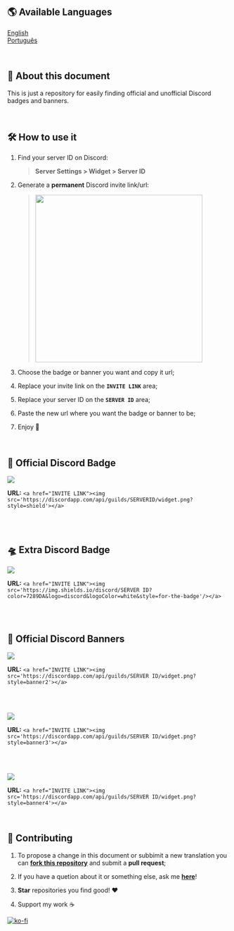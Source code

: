 </br >

## 🌎 Available Languages

<a href="#">English</a>
</br ><a href="https://github.com/thrbb/Discord-Badges-n-Banners/blob/main/portugues.md">Português</a>

</br >

## 📄 About this document

This is just a repository for easily finding official and unofficial Discord badges and banners.

</br >

## 🛠 How to use it

1. Find your server ID on Discord:

     > **Server Settings > Widget > Server ID**

2. Generate a **permanent** Discord invite link/url:
     > <img src="https://support.discord.com/hc/article_attachments/360008519251/5_.png" height='380'>
    
3. Choose the badge or banner you want and copy it url;
4. Replace your invite link on the **`INVITE LINK`** area;
5. Replace your server ID on the **`SERVER ID`** area;
6. Paste the new url where you want the badge or banner to be;
7. Enjoy 🎉

</br >

## 🏅 Official Discord Badge

<a href="https://discord.gg/ASAus7e"><img src='https://discordapp.com/api/guilds/722847672926470257/widget.png?style=shield'></a>

**URL:** `<a href="INVITE LINK"><img src='https://discordapp.com/api/guilds/SERVERID/widget.png?style=shield'></a>`

</br >
</br >

## 🛸 Extra Discord Badge 

<a href="https://discord.gg/ASAus7e"><img src="https://img.shields.io/discord/722847672926470257?color=7289DA&logo=discord&logoColor=white&style=for-the-badge"/></a>

**URL:** `<a href="INVITE LINK"><img src='https://img.shields.io/discord/SERVER ID?color=7289DA&logo=discord&logoColor=white&style=for-the-badge'/></a>`

</br >
</br >

## 🏅 Official Discord Banners

<a href="https://discord.gg/ASAus7e"><img src='https://discordapp.com/api/guilds/722847672926470257/widget.png?style=banner2'></a>

**URL:** `<a href="INVITE LINK"><img src='https://discordapp.com/api/guilds/SERVER ID/widget.png?style=banner2'></a>`

</br >
</br >

<a href="https://discord.gg/ASAus7e"><img src='https://discordapp.com/api/guilds/722847672926470257/widget.png?style=banner3'></a>

**URL:** `<a href="INVITE LINK"><img src='https://discordapp.com/api/guilds/SERVER ID/widget.png?style=banner3'></a>`

</br >
</br >

<a href="https://discord.gg/ASAus7e"><img src='https://discordapp.com/api/guilds/722847672926470257/widget.png?style=banner4'></a>         

**URL:** `<a href="INVITE LINK"><img src='https://discordapp.com/api/guilds/SERVER ID/widget.png?style=banner4'></a>`

</br >

## 💛 Contributing

1. To propose a change in this document or subbimit a new translation you can <a href="https://github.com/thrbb/Discord-Badges-n-Banners/fork"><b>fork this repository</b></a> and submit a **pull request**;

2. If you have a quetion about it or something else, ask me <a href="https://github.com/thrbb/Discord-Badges-n-Banners/issues/new"><b>here</b></a>!

3. **Star** repositories you find good! ❤️

4. Support my work ☕

[![ko-fi](https://ko-fi.com/img/githubbutton_sm.svg)](https://ko-fi.com/Y8Y24G04G)
